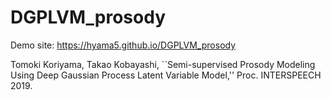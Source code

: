 # DGPLVM_prosody

Demo site:
https://hyama5.github.io/DGPLVM_prosody

Tomoki Koriyama, Takao Kobayashi,
``Semi-supervised Prosody Modeling Using Deep Gaussian Process Latent Variable Model,''
Proc. INTERSPEECH 2019.



